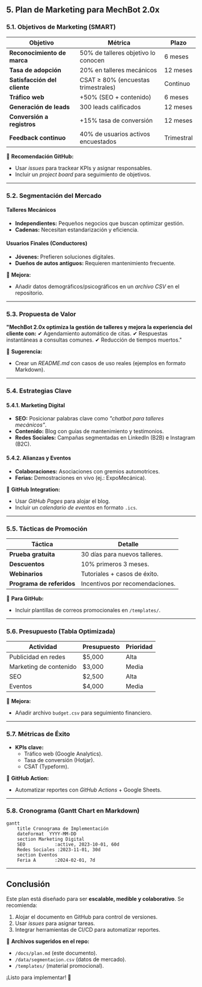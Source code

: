 ## **5. Plan de Marketing para MechBot 2.0x**

### **5.1. Objetivos de Marketing (SMART)**
| **Objetivo**                     | **Métrica**                          | **Plazo**   |
|----------------------------------|--------------------------------------|-------------|
| **Reconocimiento de marca**      | 50% de talleres objetivo lo conocen  | 6 meses     |
| **Tasa de adopción**             | 20% en talleres mecánicos            | 12 meses    |
| **Satisfacción del cliente**     | CSAT ≥ 80% (encuestas trimestrales)  | Continuo    |
| **Tráfico web**                  | +50% (SEO + contenido)               | 6 meses     |
| **Generación de leads**          | 300 leads calificados                | 12 meses    |
| **Conversión a registros**       | +15% tasa de conversión              | 12 meses    |
| **Feedback continuo**            | 40% de usuarios activos encuestados  | Trimestral  |

🔹 **Recomendación GitHub:**
- Usar *issues* para trackear KPIs y asignar responsables.
- Incluir un *project board* para seguimiento de objetivos.

---

### **5.2. Segmentación del Mercado**
#### **Talleres Mecánicos**
- **Independientes:** Pequeños negocios que buscan optimizar gestión.
- **Cadenas:** Necesitan estandarización y eficiencia.

#### **Usuarios Finales (Conductores)**
- **Jóvenes:** Prefieren soluciones digitales.
- **Dueños de autos antiguos:** Requieren mantenimiento frecuente.

🔹 **Mejora:**
- Añadir datos demográficos/psicográficos en un *archivo CSV* en el repositorio.

---

### **5.3. Propuesta de Valor**
**"MechBot 2.0x optimiza la gestión de talleres y mejora la experiencia del cliente con:**
✔ Agendamiento automático de citas.
✔ Respuestas instantáneas a consultas comunes.
✔ Reducción de tiempos muertos."

🔹 **Sugerencia:**
- Crear un *README.md* con casos de uso reales (ejemplos en formato Markdown).

---

### **5.4. Estrategias Clave**
#### **5.4.1. Marketing Digital**
- **SEO:** Posicionar palabras clave como *"chatbot para talleres mecánicos"*.
- **Contenido:** Blog con guías de mantenimiento y testimonios.
- **Redes Sociales:** Campañas segmentadas en LinkedIn (B2B) e Instagram (B2C).

#### **5.4.2. Alianzas y Eventos**
- **Colaboraciones:** Asociaciones con gremios automotrices.
- **Ferias:** Demostraciones en vivo (ej.: ExpoMecánica).

🔹 **GitHub Integration:**
- Usar *GitHub Pages* para alojar el blog.
- Incluir un *calendario de eventos* en formato `.ics`.

---

### **5.5. Tácticas de Promoción**
| **Táctica**               | **Detalle**                              |
|---------------------------|------------------------------------------|
| **Prueba gratuita**       | 30 días para nuevos talleres.            |
| **Descuentos**            | 10% primeros 3 meses.                    |
| **Webinarios**            | Tutoriales + casos de éxito.             |
| **Programa de referidos** | Incentivos por recomendaciones.          |

🔹 **Para GitHub:**
- Incluir plantillas de correos promocionales en `/templates/`.

---

### **5.6. Presupuesto (Tabla Optimizada)**
| **Actividad**               | **Presupuesto** | **Prioridad** |
|-----------------------------|----------------|---------------|
| Publicidad en redes         | $5,000         | Alta          |
| Marketing de contenido      | $3,000         | Media         |
| SEO                         | $2,500         | Alta          |
| Eventos                     | $4,000         | Media         |

🔹 **Mejora:**
- Añadir archivo `budget.csv` para seguimiento financiero.

---

### **5.7. Métricas de Éxito**
- **KPIs clave:**
  - Tráfico web (Google Analytics).
  - Tasa de conversión (Hotjar).
  - CSAT (Typeform).

🔹 **GitHub Action:**
- Automatizar reportes con *GitHub Actions* + Google Sheets.

---

### **5.8. Cronograma (Gantt Chart en Markdown)**
```mermaid
gantt
    title Cronograma de Implementación
    dateFormat  YYYY-MM-DD
    section Marketing Digital
    SEO           :active, 2023-10-01, 60d
    Redes Sociales :2023-11-01, 30d
    section Eventos
    Feria A       :2024-02-01, 7d
```

---

## **Conclusión**
Este plan está diseñado para ser **escalable, medible y colaborativo**. Se recomienda:
1. Alojar el documento en GitHub para control de versiones.
2. Usar *issues* para asignar tareas.
3. Integrar herramientas de CI/CD para automatizar reportes.

📌 **Archivos sugeridos en el repo:**
- `/docs/plan.md` (este documento).
- `/data/segmentacion.csv` (datos de mercado).
- `/templates/` (material promocional).

¡Listo para implementar! 🚀
